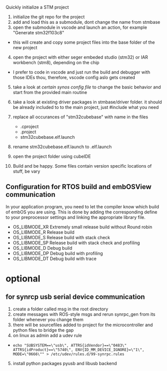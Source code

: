 Quickly initialize a STM project

1. initialize the git repo for the project
2. add and load this as a submodule, dont change the name from stmbase
3. open the submodule in vscode and launch an action, for example "Generate stm32f103c8"
  - this will create and copy some project files into the base folder of the new project
4. open the project with either seger embeded studio (stm32) or IAR workbench (stm8), depending on the chip
  - I prefer to code in vscode and just run the build and debugger with those IDEs thou, therefore, vscode config aslo gets created
5. take a look at *certain synos config file* to change the basic behavior and start from the provided main routine
6. take a look at existing driver packages in stmbase/driver folder. it should be already included to to the main project, just #include what you need

3. replace all occurances of "stm32cubebase" with <yourproject> name in the files
    - .cproject
    - .project
    - stm32cubebase.elf.launch
4. rename stm32cubebase.elf.launch to <yourproject>.elf.launch
5. open the project folder using cubeIDE
6. Build and be happy. Some files contain version specific locations of stuff, be vary


## Configuration for RTOS build and embOSView communication

In your application program, you need to let the compiler know
which build of embOS you are using. This is done by adding the
corresponding define to your preprocessor settings and linking the
appropriate library file.

- OS_LIBMODE_XR    Extremely small release build without Round robin
- OS_LIBMODE_R     Release build
- OS_LIBMODE_S     Release build with stack check
- OS_LIBMODE_SP    Release build with stack check and profiling
- OS_LIBMODE_D     Debug build
- OS_LIBMODE_DP    Debug build with profiling
- OS_LIBMODE_DT    Debug build with trace

# optional

## for synrcp usb serial device communication
1. create a folder called msg in the root directory 
2. create messages with ROS-style msgs and rerun synrpc_gen from its folder whenever you change them
3. there will be sourcefiles added to project for the microcontroller and python files to bridge the gap
4. on linux as admin add a udev rule
  - `echo "SUBSYSTEM==\"usb\", ATTRS{idVendor}==\"0483\" ATTRS{idProduct}==\"5740\", ENV{ID_MM_DEVICE_IGNORE}=\"1\", MODE=\"0666\"" > /etc/udev/rules.d/99-synrpc.rules`
5. install python packages pyusb and libusb backend
